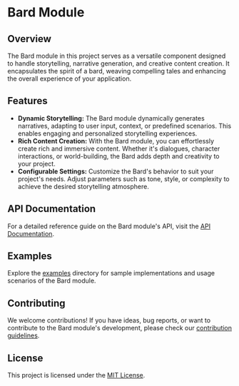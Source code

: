 # Bard Module

## Overview

The Bard module in this project serves as a versatile component designed to handle storytelling, narrative generation, and creative content creation. It encapsulates the spirit of a bard, weaving compelling tales and enhancing the overall experience of your application.

## Features

* **Dynamic Storytelling:** The Bard module dynamically generates narratives, adapting to user input, context, or predefined scenarios. This enables engaging and personalized storytelling experiences.
* **Rich Content Creation:** With the Bard module, you can effortlessly create rich and immersive content. Whether it's dialogues, character interactions, or world-building, the Bard adds depth and creativity to your project.
* **Configurable Settings:** Customize the Bard's behavior to suit your project's needs. Adjust parameters such as tone, style, or complexity to achieve the desired storytelling atmosphere.


## API Documentation

For a detailed reference guide on the Bard module's API, visit the [API Documentation]().

## Examples

Explore the [examples]() directory for sample implementations and usage scenarios of the Bard module.

## Contributing

We welcome contributions! If you have ideas, bug reports, or want to contribute to the Bard module's development, please check our [contribution guidelines](https://chat.openai.com/c/CONTRIBUTING.md).

## License

This project is licensed under the [MIT License]().
